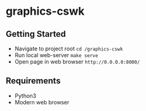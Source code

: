 # graphics-cswk

## Getting Started

- Navigate to project root `cd /graphics-cswk`
- Run local web-server `make serve`
- Open page in web browser `http://0.0.0.0:8000/`

## Requirements

- Python3
- Modern web browser
